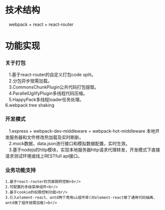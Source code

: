 # 技术结构
    webpack + react + react-router

# 功能实现
### 关于打包
    1.基于react-router的自定义打包code split。<br/>
    2.分包异步按需加载。<br/>
    3.CommonsChunkPlugin公共代码打包提取。<br/>
    4.ParallelUglifyPlugin多线程代码压缩。<br/>
    5.HappyPack多线程loader任务处理。<br/>
    6.webpack tree shaking<br/>
   
### 开发模式
    1.express + webpack-dev-middleware + webpack-hot-middleware 本地开发服务器和文件修改热加载及实时刷新。<br/>
    2.mock数据，data.json进行接口和模拟数据配置，实时生效。<br/>
    3.基于nodejs的http模块，实现本地服务器http请求代理转发，开发模式下直接请求测试环境或线上RESTfull api接口。<br/>
    
### 业务功能支持
    1.基于react-router的页面跳转控制<br/>
    2.可配置的多级菜单组件<br/>
    3.基于cookie的权限控制功能<br/>
    3.引入element-react、antd两个常用ui组件库(对element-react做了通用代码抽离，antd做了组件按需加载)<br/>
